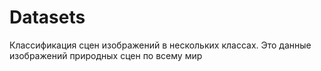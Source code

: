 # Datasets
Классификация сцен изображений в нескольких классах. Это данные изображений природных сцен по всему мир
